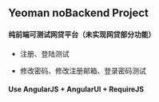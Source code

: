 ## Yeoman noBackend Project

#### 纯前端可测试网贷平台（未实现网贷部分功能）

- 注册、登陆测试

- 修改密码、修改注册邮箱、登录密码测试

#### Use AngularJS + AngularUI + RequireJS
